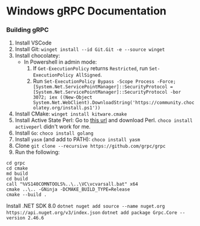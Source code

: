 # Windows gRPC Documentation

### Building gRPC

1. Install VSCode
2. Install Git: `winget install --id Git.Git -e --source winget`
2. Install chocolatey:
    - In Powershell in admin mode:
        1. If `Get-ExecutionPolicy` returns `Restricted`, run `Set-ExecutionPolicy AllSigned`.
        2. Run `Set-ExecutionPolicy Bypass -Scope Process -Force; [System.Net.ServicePointManager]::SecurityProtocol = [System.Net.ServicePointManager]::SecurityProtocol -bor 3072; iex ((New-Object System.Net.WebClient).DownloadString('https://community.chocolatey.org/install.ps1'))`
3. Install CMake: `winget install kitware.cmake`
4. Install Active State Perl: Go to [this url](https://www.activestate.com/products/perl/) and download Perl. `choco install activeperl` didn't work for me. 
5. Install `Go`: `choco install golang`
6. Install `yasm` (and add to PATH): `choco install yasm`
7. Clone `git clone --recursive https://github.com/grpc/grpc`
8. Run the following:
```
cd grpc
cd cmake
md build
cd build
call "%VS140COMNTOOLS%..\..\VC\vcvarsall.bat" x64
cmake ..\.. -GNinja -DCMAKE_BUILD_TYPE=Release
cmake --build .
```


Install .NET SDK 8.0
`dotnet nuget add source --name nuget.org https://api.nuget.org/v3/index.json`
`dotnet add package Grpc.Core --version 2.46.6`